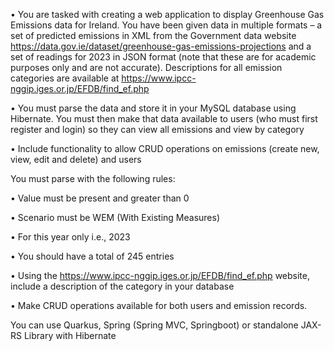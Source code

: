 •	You are tasked with creating a web application to display Greenhouse Gas Emissions data for Ireland. You have been given data in multiple formats – a set of predicted emissions in XML from the Government data website https://data.gov.ie/dataset/greenhouse-gas-emissions-projections and a set of readings for 2023 in JSON format (note that these are for academic purposes only and are not accurate). Descriptions for all emission categories are available at  https://www.ipcc-nggip.iges.or.jp/EFDB/find_ef.php 

•	You must parse the data and store it in your MySQL database using Hibernate. You must then make that data available to users (who must first register and login) so they can view all emissions and view by category

•	Include functionality to allow CRUD operations on emissions (create new, view, edit and delete) and users


You must parse with the following rules:

•	Value must be present and greater than 0

•	Scenario must be WEM (With Existing Measures)

•	For this year only i.e., 2023

•	You should have a total of 245 entries

•	Using the https://www.ipcc-nggip.iges.or.jp/EFDB/find_ef.php website, include a description of the category in your database

•	Make CRUD operations available for both users and emission records.

You can use Quarkus, Spring (Spring MVC, Springboot) or standalone JAX-RS Library with Hibernate
